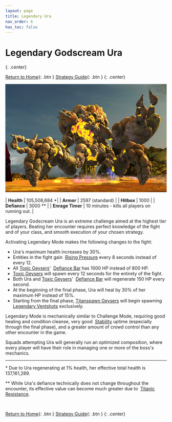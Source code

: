 ```yaml
---
layout: page
title: Legendary Ura
nav_order: 6
has_toc: false
---
```


# Legendary Godscream Ura
{: .center}

[Return to Home](../index.html){: .btn } [Strategy Guide](./strategy.html){: .btn }
{: .center}

<img src="../images/ura.webp" />

| **Health** | 105,508,684 *|
| **Armor** |  2597 (standard) |
| **Hitbox** | 1000 |
| **Defiance** | 3000 ** |
| **Enrage Timer** | 10 minutes - kills all players on running out. |

Legendary Godscream Ura is an extreme challenge aimed at the highest tier of players. Beating her encounter requires perfect knowledge of the fight and of your class, and smooth execution of your chosen strategy.

Activating Legendary Mode makes the following changes to the fight:
- Ura's maximum health increases by 30%.
- Entities in the fight gain <img class='inline risingpressure'> [Rising Pressure](../ura/mechanics.html#-rising-pressure) every 8 seconds instead of every 12.
- All [Toxic Geysers]' <img class='inline defiance'> [Defiance Bar] has 1000 HP instead of 800 HP.
- [Toxic Geysers] will spawn every 12 seconds for the entirety of the fight.
- Both Ura and [Toxic Geysers]' <img class='inline defiance'> [Defiance Bar] will regenerate 150 HP every second.
- At the beginning of the final phase, Ura will heal by 30% of her maximum HP instead of 15%.
- Starting from the final phase, [Titanspawn Geysers] will begin spawning [Legendary Ventshots] exclusively.

Legendary Mode is mechanically similar to Challenge Mode, requiring good healing and condition cleanse, very good <img class="inline stability"> [Stability](https://wiki.guildwars2.com/wiki/Stability) uptime (especially through the final phase), and a greater amount of crowd control than any other encounter in the game.

Squads attempting Ura will generally run an optimized composition, where every player will have their role in managing one or more of the boss's mechanics.

---

\* Due to Ura regenerating at 1% health, her effective total health is 137,161,289.

** While Ura's defiance technically does not change throughout the encounter, its effective value can become much greater due to <img class="inline titanicresistance"> [Titanic Resistance](mechanics.html#-titanic-resistance).

<img class=divider>

[Return to Home](../index.html){: .btn } [Strategy Guide](./strategy.html){: .btn }
{: .center}

[Toxic Geysers]: ../ura/mechanics.html#toxic-geysers
[Titanspawn Geysers]: ../ura/mechanics.html#titanspawn-geysers
[Legendary Ventshots]: ../ura/mechanics.html#legendary-ventshot

[Defiance Bar]: https://wiki.guildwars2.com/wiki/Defiance_bar
